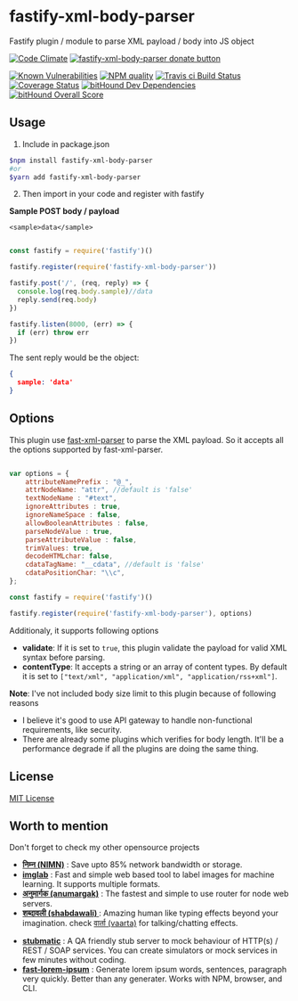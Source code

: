 # fastify-xml-body-parser
Fastify plugin / module to parse XML payload / body into JS object

[![Code Climate](https://codeclimate.com/github/NaturalIntelligence/fastify-xml-body-parser/badges/gpa.svg)](https://codeclimate.com/github/NaturalIntelligence/fastify-xml-body-parser) 
[<img src="https://www.paypalobjects.com/webstatic/en_US/btn/btn_donate_92x26.png" alt="fastify-xml-body-parser donate button"/>](https://www.paypal.com/cgi-bin/webscr?cmd=_s-xclick&hosted_button_id=KQJAX48SPUKNC) 

[![Known Vulnerabilities](https://snyk.io/test/github/naturalintelligence/fastify-xml-body-parser/badge.svg)](https://snyk.io/test/github/naturalintelligence/fastify-xml-body-parser) 
[![NPM quality][quality-image]][quality-url]
[![Travis ci Build Status](https://travis-ci.org/NaturalIntelligence/fastify-xml-body-parser.svg?branch=master)](https://travis-ci.org/NaturalIntelligence/fastify-xml-body-parser) 
[![Coverage Status](https://coveralls.io/repos/github/NaturalIntelligence/fastify-xml-body-parser/badge.svg?branch=master)](https://coveralls.io/github/NaturalIntelligence/fastify-xml-body-parser?branch=master) 
[![bitHound Dev Dependencies](https://www.bithound.io/github/NaturalIntelligence/fastify-xml-body-parser/badges/devDependencies.svg)](https://www.bithound.io/github/NaturalIntelligence/fastify-xml-body-parser/master/dependencies/npm)
[![bitHound Overall Score](https://www.bithound.io/github/NaturalIntelligence/fastify-xml-body-parser/badges/score.svg)](https://www.bithound.io/github/NaturalIntelligence/fastify-xml-body-parser) 

[quality-image]: http://npm.packagequality.com/shield/fastify-xml-body-parser.svg?style=flat-square
[quality-url]: http://packagequality.com/#?package=fastify-xml-body-parser

## Usage
1. Include in package.json
```bash
$npm install fastify-xml-body-parser
#or
$yarn add fastify-xml-body-parser
```

2. Then import in your code and register with fastify

**Sample POST body / payload**
```
<sample>data</sample>
```

```js

const fastify = require('fastify')()

fastify.register(require('fastify-xml-body-parser'))

fastify.post('/', (req, reply) => {
  console.log(req.body.sample)//data
  reply.send(req.body)
})

fastify.listen(8000, (err) => {
  if (err) throw err
})
```

The sent reply would be the object:
```json
{
  sample: 'data'
}
```

## Options
This plugin use [fast-xml-parser](https://github.com/NaturalIntelligence/fast-xml-parser) to parse the XML payload. So it accepts all the options supported by fast-xml-parser.

```js

var options = {
    attributeNamePrefix : "@_",
    attrNodeName: "attr", //default is 'false'
    textNodeName : "#text",
    ignoreAttributes : true,
    ignoreNameSpace : false,
    allowBooleanAttributes : false,
    parseNodeValue : true,
    parseAttributeValue : false,
    trimValues: true,
    decodeHTMLchar: false,
    cdataTagName: "__cdata", //default is 'false'
    cdataPositionChar: "\\c",
};

const fastify = require('fastify')()

fastify.register(require('fastify-xml-body-parser'), options)

```

Additionaly, it supports following options

* **validate**: If it is set to `true`, this plugin validate the payload for valid XML syntax before parsing.
* **contentType**:  It accepts a string or an array of content types. By default it is set to `["text/xml", "application/xml", "application/rss+xml"]`.

**Note**: I've not included body size limit to this plugin because of following reasons
* I believe it's good to use API gateway to handle non-functional requirements, like security.
* There are already some plugins which verifies for body length. It'll be a performance degrade if all the plugins are doing the same thing.


## License
[MIT License](http://jsumners.mit-license.org/)

## Worth to mention

Don't forget to check my other opensource projects

- **[निम्न (NIMN)](https://github.com/nimndata/spec)** : Save upto 85% network bandwidth or storage.
- **[imglab](https://github.com/NaturalIntelligence/imglab)** : Fast and simple web based tool to label images for machine learning. It supports multiple formats.
- **[अनुमार्गक (anumargak)](https://github.com/NaturalIntelligence/anumargak)** : The fastest and simple to use router for node web servers.
- **[शब्दावली (shabdawali) ](https://github.com/amitguptagwl/shabdawali)** : Amazing human like typing effects beyond your imagination. check [वार्ता (vaarta)](https://github.com/amitguptagwl/vaarta) for talking/chatting effects.
* **[stubmatic](https://github.com/NaturalIntelligence/stubmatic)** : A QA friendly stub server to mock behaviour of HTTP(s) / REST / SOAP services. You can create simulators or mock services in few minutes without coding.
* **[fast-lorem-ipsum](https://github.com/NaturalIntelligence/fast-lorem-ipsum)** : Generate lorem ipsum words, sentences, paragraph very quickly. Better than any generater. Works with NPM, browser, and CLI.
